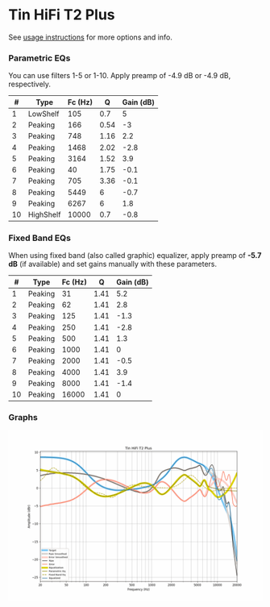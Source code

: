 # Tin HiFi T2 Plus
See [usage instructions](https://github.com/jaakkopasanen/AutoEq#usage) for more options and info.

### Parametric EQs
You can use filters 1-5 or 1-10. Apply preamp of -4.9 dB or -4.9 dB, respectively.

|   # | Type      |   Fc (Hz) |    Q |   Gain (dB) |
|-----|-----------|-----------|------|-------------|
|   1 | LowShelf  |       105 | 0.7  |         5   |
|   2 | Peaking   |       166 | 0.54 |        -3   |
|   3 | Peaking   |       748 | 1.16 |         2.2 |
|   4 | Peaking   |      1468 | 2.02 |        -2.8 |
|   5 | Peaking   |      3164 | 1.52 |         3.9 |
|   6 | Peaking   |        40 | 1.75 |        -0.1 |
|   7 | Peaking   |       705 | 3.36 |        -0.1 |
|   8 | Peaking   |      5449 | 6    |        -0.7 |
|   9 | Peaking   |      6267 | 6    |         1.8 |
|  10 | HighShelf |     10000 | 0.7  |        -0.8 |

### Fixed Band EQs
When using fixed band (also called graphic) equalizer, apply preamp of **-5.7 dB** (if available) and set gains manually with these parameters.

|   # | Type    |   Fc (Hz) |    Q |   Gain (dB) |
|-----|---------|-----------|------|-------------|
|   1 | Peaking |        31 | 1.41 |         5.2 |
|   2 | Peaking |        62 | 1.41 |         2.8 |
|   3 | Peaking |       125 | 1.41 |        -1.3 |
|   4 | Peaking |       250 | 1.41 |        -2.8 |
|   5 | Peaking |       500 | 1.41 |         1.3 |
|   6 | Peaking |      1000 | 1.41 |         0   |
|   7 | Peaking |      2000 | 1.41 |        -0.5 |
|   8 | Peaking |      4000 | 1.41 |         3.9 |
|   9 | Peaking |      8000 | 1.41 |        -1.4 |
|  10 | Peaking |     16000 | 1.41 |         0   |

### Graphs
![](./Tin%20HiFi%20T2%20Plus.png)
